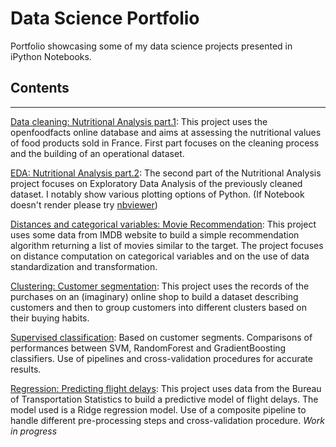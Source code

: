 # Data Science Portfolio

Portfolio showcasing some of my data science projects
 presented in iPython Notebooks.

## Contents
---------------------------------------

[Data cleaning: Nutritional Analysis part.1](https://github.com/NicolasRossignol/data-science_portfolio/blob/master/Nutritional_Data_Analysis_part1.ipynb):
This project uses the openfoodfacts online database and aims at assessing the nutritional values of food products sold in France. First part focuses on the cleaning process and the building of an operational dataset.

[EDA: Nutritional Analysis part.2](https://github.com/NicolasRossignol/data-science_portfolio/blob/master/Nutritional_Data_Analysis_part2.ipynb): The second part of the Nutritional Analysis project focuses on Exploratory Data Analysis of the previously cleaned dataset. I notably show various plotting options of Python. (If Notebook doesn't render please try [nbviewer](https://nbviewer.jupyter.org/github/NicolasRossignol/data-science_portfolio/blob/master/Nutritional_Data_Analysis_part2.ipynb))

[Distances and categorical variables: Movie Recommendation](https://github.com/NicolasRossignol/data-science_portfolio/blob/master/Movie_recommendation/1.Movie_Recommendation.ipynb):
This project uses some data from IMDB website to build a simple recommendation algorithm returning a list of movies similar to the target. The project focuses on distance computation on categorical variables and on the use of data standardization and transformation.

[Clustering: Customer segmentation](https://github.com/NicolasRossignol/data-science_portfolio/blob/master/Customer_segmentation/Customer_Segmentation.ipynb):
This project uses the records of the purchases on an (imaginary) online shop to build a dataset describing customers and then to group customers into different clusters based on their buying habits.

[Supervised classification](https://github.com/NicolasRossignol/data-science_portfolio/blob/master/Customer_segmentation/ClassificationModel.ipynb):
Based on customer segments. Comparisons of performances between SVM, RandomForest and GradientBoosting classifiers. Use of pipelines and cross-validation procedures for accurate results.

[Regression: Predicting flight delays](https://github.com/NicolasRossignol/data-science_portfolio/blob/master/Flight_delays.ipynb):
This project uses data from the Bureau of Transportation Statistics to build a predictive model of flight delays. The model used is a Ridge regression model. Use of a composite pipeline to handle different pre-processing steps and cross-validation procedure. *Work in progress*